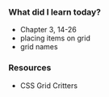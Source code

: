 ### What did I learn today?

- Chapter 3, 14-26
- placing items on grid
- grid names

### Resources

- CSS Grid Critters
